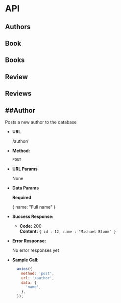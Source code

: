 # API

Authors
----

Book
----

Books
----

Review
----

Reviews
----

##Author
----
Posts a new author to the database


* **URL**

  /author/

* **Method:**

  `POST`

*  **URL Params**

    None

* **Data Params**

  **Required**

  { name: "Full name" }

* **Success Response:**

  * **Code:** 200 <br />
    **Content:** `{ id : 12, name : "Michael Bloom" }`

* **Error Response:**

  No error responses yet
  <!-- * **Code:** 404 NOT FOUND <br />
    **Content:** `{ error : "User doesn't exist" }`

  OR

  * **Code:** 401 UNAUTHORIZED <br />
    **Content:** `{ error : "You are unauthorized to make this request." }` -->

* **Sample Call:**

  ```javascript
    axios({
      method: 'post',
      url: '/author',
      data: {
        'name',
      },
    });
  ```
